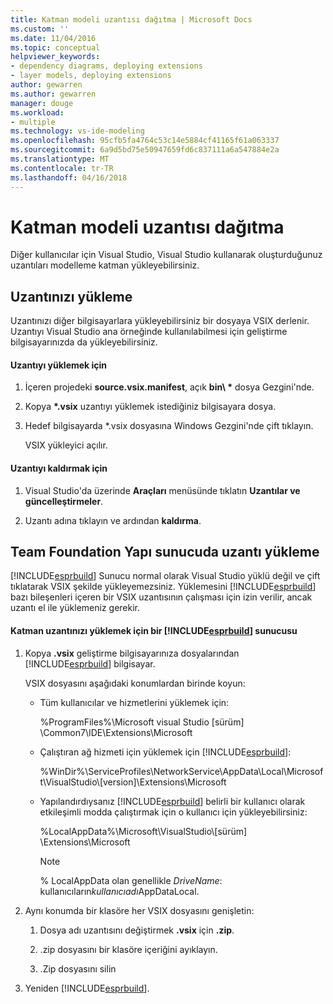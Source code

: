 ```yaml
---
title: Katman modeli uzantısı dağıtma | Microsoft Docs
ms.custom: ''
ms.date: 11/04/2016
ms.topic: conceptual
helpviewer_keywords:
- dependency diagrams, deploying extensions
- layer models, deploying extensions
author: gewarren
ms.author: gewarren
manager: douge
ms.workload:
- multiple
ms.technology: vs-ide-modeling
ms.openlocfilehash: 95cfb5fa4764c53c14e5884cf41165f61a063337
ms.sourcegitcommit: 6a9d5bd75e50947659fd6c837111a6a547884e2a
ms.translationtype: MT
ms.contentlocale: tr-TR
ms.lasthandoff: 04/16/2018
---
```

# <a name="deploy-a-layer-model-extension"></a>Katman modeli uzantısı dağıtma
Diğer kullanıcılar için Visual Studio, Visual Studio kullanarak oluşturduğunuz uzantıları modelleme katman yükleyebilirsiniz.  
  
## <a name="installing-your-extension"></a>Uzantınızı yükleme  
 Uzantınızı diğer bilgisayarlara yükleyebilirsiniz bir dosyaya VSIX derlenir. Uzantıyı Visual Studio ana örneğinde kullanılabilmesi için geliştirme bilgisayarınızda da yükleyebilirsiniz.  
  
#### <a name="to-install-the-extension"></a>Uzantıyı yüklemek için  
  
1.  İçeren projedeki **source.vsix.manifest**, açık **bin\\ \***  dosya Gezgini'nde.  
  
2.  Kopya  **\*.vsix** uzantıyı yüklemek istediğiniz bilgisayara dosya.  
  
3.  Hedef bilgisayarda *.vsix dosyasına Windows Gezgini'nde çift tıklayın.  
  
     VSIX yükleyici açılır.  
  
#### <a name="to-uninstall-the-extension"></a>Uzantıyı kaldırmak için  
  
1.  Visual Studio'da üzerinde **Araçları** menüsünde tıklatın **Uzantılar ve güncelleştirmeler**.  
  
2.  Uzantı adına tıklayın ve ardından **kaldırma**.  
  
## <a name="installing-an-extension-on-a-team-foundation-build-server"></a>Team Foundation Yapı sunucuda uzantı yükleme  
 [!INCLUDE[esprbuild](../misc/includes/esprbuild_md.md)] Sunucu normal olarak Visual Studio yüklü değil ve çift tıklatarak VSIX şekilde yükleyemezsiniz. Yüklemesini [!INCLUDE[esprbuild](../misc/includes/esprbuild_md.md)] bazı bileşenleri içeren bir VSIX uzantısının çalışması için izin verilir, ancak uzantı el ile yüklemeniz gerekir.  
  
#### <a name="to-install-your-layer-extension-on-a-includeesprbuildmiscincludesesprbuildmdmd-server"></a>Katman uzantınızı yüklemek için bir [!INCLUDE[esprbuild](../misc/includes/esprbuild_md.md)] sunucusu  
  
1.  Kopya **.vsix** geliştirme bilgisayarınıza dosyalarından [!INCLUDE[esprbuild](../misc/includes/esprbuild_md.md)] bilgisayar.  
  
     VSIX dosyasını aşağıdaki konumlardan birinde koyun:  
  
    -   Tüm kullanıcılar ve hizmetlerini yüklemek için:  
  
         %ProgramFiles%\Microsoft visual Studio [sürüm] \Common7\IDE\Extensions\Microsoft  
  
    -   Çalıştıran ağ hizmeti için yüklemek için [!INCLUDE[esprbuild](../misc/includes/esprbuild_md.md)]:  
  
         %WinDir%\ServiceProfiles\NetworkService\AppData\Local\Microsoft\VisualStudio\\[version]\Extensions\Microsoft  
  
    -   Yapılandırdıysanız [!INCLUDE[esprbuild](../misc/includes/esprbuild_md.md)] belirli bir kullanıcı olarak etkileşimli modda çalıştırmak için o kullanıcı için yükleyebilirsiniz:  
  
         %LocalAppData%\Microsoft\VisualStudio\\[sürüm] \Extensions\Microsoft  
  
        > [!NOTE]
        >  % LocalAppData olan genellikle *DriveName*: kullanıcıların*kullanıcıadı*AppDataLocal.  
  
2.  Aynı konumda bir klasöre her VSIX dosyasını genişletin:  
  
    1.  Dosya adı uzantısını değiştirmek **.vsix** için **.zip**.  
  
    2.  .zip dosyasını bir klasöre içeriğini ayıklayın.  
  
    3.  .Zip dosyasını silin  
  
3.  Yeniden [!INCLUDE[esprbuild](../misc/includes/esprbuild_md.md)].
